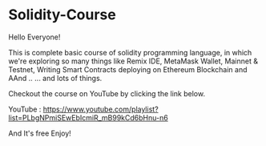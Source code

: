 # Solidity-Course

Hello Everyone!

This is complete basic course of solidity programming language, in which we're exploring so many things like Remix IDE, MetaMask Wallet, Mainnet & Testnet, Writing Smart Contracts deploying on Ethereum Blockchain and AAnd .. ... and lots of things. 

Checkout the course on YouTube by clicking the link below.

YouTube : https://www.youtube.com/playlist?list=PLbgNPmiSEwEbIcmiR_mB99kCd6bHnu-n6

And It's free Enjoy!

